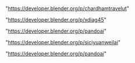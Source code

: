 "https://developer.blender.org/p/chardhamtravelut"

"https://developer.blender.org/p/xdiag45"

"https://developer.blender.org/p/pandoai"

 
"https://developer.blender.org/p/siciyuanweilai"


"https://developer.blender.org/p/pandoai"


 
